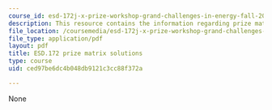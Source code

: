 ```yaml
---
course_id: esd-172j-x-prize-workshop-grand-challenges-in-energy-fall-2009
description: This resource contains the information regarding prize matrix solutions.
file_location: /coursemedia/esd-172j-x-prize-workshop-grand-challenges-in-energy-fall-2009/ced97be6dc4b048db9121c3cc88f372a_MITESD_172JF09_matrix_sol.pdf
file_type: application/pdf
layout: pdf
title: ESD.172 prize matrix solutions
type: course
uid: ced97be6dc4b048db9121c3cc88f372a

---
```

None